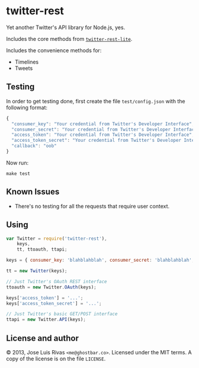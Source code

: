 twitter-rest
============

Yet another Twitter's API library for Node.js, yes.

Includes the core methods from [`twitter-rest-lite`](https://github.com/ghostbar/twitter-rest-lite).

Includes the convenience methods for:

- Timelines
- Tweets

Testing
-------

In order to get testing done, first create the file `test/config.json` with the following format:

```js
{
  "consumer_key": "Your credential from Twitter's Developer Interface",
  "consumer_secret": "Your credential from Twitter's Developer Interface",
  "access_token": "Your credential from Twitter's Developer Interface",
  "access_token_secret": "Your credential from Twitter's Developer Interface",
  "callback": "oob"
}
```

Now run:

    make test

Known Issues
------------

- There's no testing for all the requests that require user context.

Using
-----

```js
var Twitter = require('twitter-rest'),
    keys,
    tt, ttoauth, ttapi;

keys = { consumer_key: 'blahblahblah', consumer_secret: 'blahblahblah', callback: '...' };

tt = new Twitter(keys);

// Just Twitter's OAuth REST interface
ttoauth = new Twitter.OAuth(keys);

keys['access_token'] = '...';
keys['access_token_secret'] = '...';

// Just Twitter's basic GET/POST interface
ttapi = new Twitter.API(keys);

```

License and author
------------------
© 2013, Jose Luis Rivas `<me@ghostbar.co>`. Licensed under the MIT terms. A copy of the license is on the file `LICENSE`.
